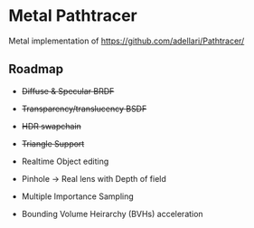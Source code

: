 # Metal Pathtracer
Metal implementation of https://github.com/adellari/Pathtracer/

## Roadmap
- ~~Diffuse & Specular BRDF~~

- ~~Transparency/translucency BSDF~~

- ~~HDR swapchain~~

- ~~Triangle Support~~

- Realtime Object editing

- Pinhole -> Real lens with Depth of field

- Multiple Importance Sampling

- Bounding Volume Heirarchy (BVHs) acceleration



